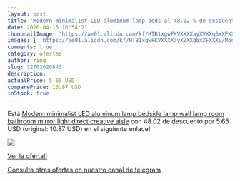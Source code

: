 ```yaml
---
layout: post
title: 'Modern minimalist LED aluminum lamp beds al 48.02 % de descuento'
date: 2020-04-15 16:54:21
thumbnailImage: 'https://ae01.alicdn.com/kf/HTB1xgwFKVXXXXayXVXXq6xXFXXXL/Modern-minimalist-LED-aluminum-lamp-bedside-lamp-wall-lamp-room-bathroom-mirror-light-direct-creative-aisle.jpg_350x350._SL200_.jpg'
images: [ 'https://ae01.alicdn.com/kf/HTB1xgwFKVXXXXayXVXXq6xXFXXXL/Modern-minimalist-LED-aluminum-lamp-bedside-lamp-wall-lamp-room-bathroom-mirror-light-direct-creative-aisle.jpg_350x350._SL200_.jpg' ]
comments: true
category: ofertas
author: ring
slug: 32702020843
description:
actualPrice: 5.65 USD
comparePrice: 10.87 USD
inStock: true
---
```


Está [Modern minimalist LED aluminum lamp bedside lamp wall lamp room bathroom mirror light direct creative aisle](https://www.amazon.com/dp/32702020843/?tag=redken08-20) con 48.02 de descuento por 5.65 USD (original: 10.87 USD) en el siguiente enlace!

[![](https://ae01.alicdn.com/kf/HTB1xgwFKVXXXXayXVXXq6xXFXXXL/Modern-minimalist-LED-aluminum-lamp-bedside-lamp-wall-lamp-room-bathroom-mirror-light-direct-creative-aisle.jpg_350x350._SL200_.jpg)](https://www.amazon.com/dp/32702020843/?tag=redken08-20)

[Ver la oferta!!](https://www.amazon.com/dp/32702020843/?tag=redken08-20)

[Consulta otras ofertas en nuestro canal de telegram](https://t.me/s/ofertas25)
